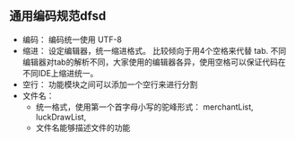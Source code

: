 ## 通用编码规范dfsd
* 编码： 编码统一使用 UTF-8
* 缩进： 设定编辑器，统一缩进格式。 比较倾向于用4个空格来代替 tab. 不同编辑器对tab的解析不同，大家使用的编辑器各异，使用空格可以保证代码在不同IDE上缩进统一。
* 空行： 功能模块之间可以添加一个空行来进行分割
* 文件名： 
    * 统一格式，使用第一个首字母小写的驼峰形式： merchantList, luckDrawList,
    * 文件名能够描述文件的功能